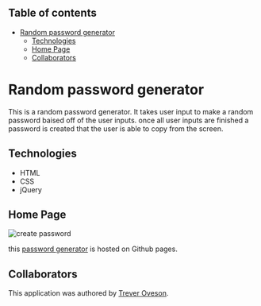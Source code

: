 ## Table of contents
- [Random password generator](#random-password-generator)
  - [Technologies](#technologies)
  - [Home Page](#home-page)
  - [Collaborators](#collaborators)

# Random password generator

This is a random password generator. It takes user input to make a random password baised off of the user inputs. once all user inputs are finished a password is created that the user is able to copy from the screen.

## Technologies
* HTML
* CSS
* jQuery

## Home Page
![create password](./assets/image/createPassword.PNG)

this [password generator](https://toveson.github.io/password-generator/) is hosted on Github pages.

## Collaborators
This application was authored by [Trever Oveson](https://github.com/toveson).